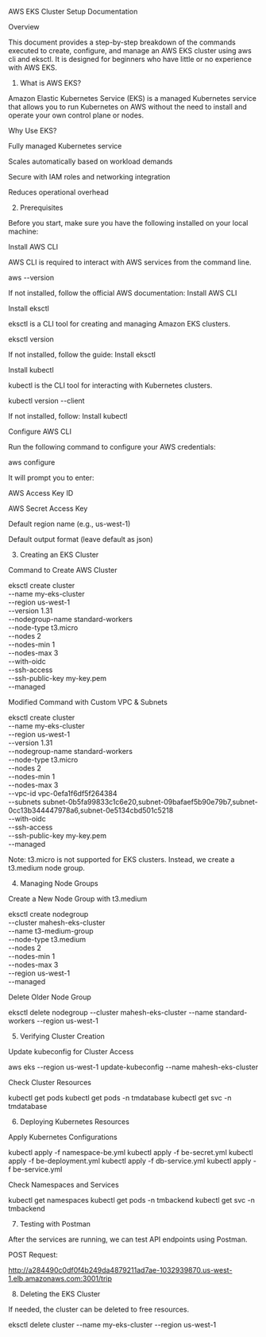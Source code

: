 AWS EKS Cluster Setup Documentation

Overview

This document provides a step-by-step breakdown of the commands executed to create, configure, and manage an AWS EKS cluster using aws cli and eksctl. It is designed for beginners who have little or no experience with AWS EKS.

1. What is AWS EKS?

Amazon Elastic Kubernetes Service (EKS) is a managed Kubernetes service that allows you to run Kubernetes on AWS without the need to install and operate your own control plane or nodes.

Why Use EKS?

Fully managed Kubernetes service

Scales automatically based on workload demands

Secure with IAM roles and networking integration

Reduces operational overhead

2. Prerequisites

Before you start, make sure you have the following installed on your local machine:

Install AWS CLI

AWS CLI is required to interact with AWS services from the command line.

aws --version

If not installed, follow the official AWS documentation: Install AWS CLI

Install eksctl

eksctl is a CLI tool for creating and managing Amazon EKS clusters.

eksctl version

If not installed, follow the guide: Install eksctl

Install kubectl

kubectl is the CLI tool for interacting with Kubernetes clusters.

kubectl version --client

If not installed, follow: Install kubectl

Configure AWS CLI

Run the following command to configure your AWS credentials:

aws configure

It will prompt you to enter:

AWS Access Key ID

AWS Secret Access Key

Default region name (e.g., us-west-1)

Default output format (leave default as json)

3. Creating an EKS Cluster

Command to Create AWS Cluster

eksctl create cluster \
  --name my-eks-cluster \
  --region us-west-1 \
  --version 1.31 \
  --nodegroup-name standard-workers \
  --node-type t3.micro \
  --nodes 2 \
  --nodes-min 1  \
  --nodes-max 3 \
  --with-oidc \
  --ssh-access \
  --ssh-public-key my-key.pem \
  --managed 

Modified Command with Custom VPC & Subnets

eksctl create cluster \
  --name my-eks-cluster \
  --region us-west-1 \
  --version 1.31 \
  --nodegroup-name standard-workers \
  --node-type t3.micro \
  --nodes 2 \
  --nodes-min 1  \
  --nodes-max 3 \
  --vpc-id vpc-0efa1f6df5f264384 \
  --subnets subnet-0b5fa99833c1c6e20,subnet-09bafaef5b90e79b7,subnet-0cc13b344447978a6,subnet-0e5134cbd501c5218 \
  --with-oidc \
  --ssh-access \
  --ssh-public-key my-key.pem \
  --managed 

Note: t3.micro is not supported for EKS clusters. Instead, we create a t3.medium node group.

4. Managing Node Groups

Create a New Node Group with t3.medium

eksctl create nodegroup \
  --cluster mahesh-eks-cluster \
  --name t3-medium-group \
  --node-type t3.medium \
  --nodes 2 \
  --nodes-min 1 \
  --nodes-max 3 \
  --region us-west-1 \
  --managed

Delete Older Node Group

eksctl delete nodegroup --cluster mahesh-eks-cluster --name standard-workers --region us-west-1

5. Verifying Cluster Creation

Update kubeconfig for Cluster Access

aws eks --region us-west-1 update-kubeconfig --name mahesh-eks-cluster

Check Cluster Resources

kubectl get pods
kubectl get pods -n tmdatabase
kubectl get svc -n tmdatabase

6. Deploying Kubernetes Resources

Apply Kubernetes Configurations

kubectl apply -f namespace-be.yml
kubectl apply -f be-secret.yml
kubectl apply -f be-deployment.yml
kubectl apply -f db-service.yml
kubectl apply -f be-service.yml

Check Namespaces and Services

kubectl get namespaces
kubectl get pods -n tmbackend
kubectl get svc -n tmbackend

7. Testing with Postman

After the services are running, we can test API endpoints using Postman.

POST Request:

http://a284490c0df0f4b249da4879211ad7ae-1032939870.us-west-1.elb.amazonaws.com:3001/trip

8. Deleting the EKS Cluster

If needed, the cluster can be deleted to free resources.

eksctl delete cluster --name my-eks-cluster --region us-west-1

